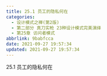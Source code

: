 ```yaml
---
title: 25.1 员工的隐私何在
categories: 
  - 设计模式之禅(第2版)
  - 第二部分 真刀实枪 23种设计模式完美演绎
  - 第25章 访问者模式
abbrlink: 9babfcca
date: 2021-09-27 19:57:34
updated: 2021-09-27 19:57:34
---
```

25.1 员工的隐私何在
